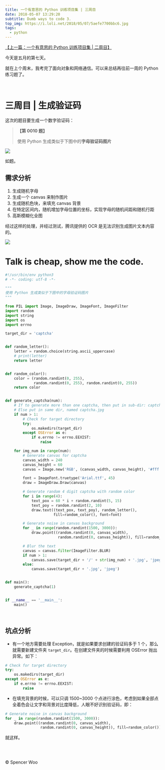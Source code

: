 ```yaml
---
title: 一个有意思的 Python 训练项目集 | 三周目
date: 2018-05-07 13:29:20
subtitle: Dumb ways to code 3.
top_img: https://i.loli.net/2018/05/07/5aefe7700bbc6.jpg
tags:
  - python
---
```


[【上一篇：一个有意思的 Python 训练项目集 | 二周目】](https://spencerwoo.com/2018/04/28/PythonTwo/)

今天是五月的第七天。

就在上个周末，我考完了面向对象和网络通信。可以来总结再往前一周的 Python 练习题了。

<br>

# 三周目 | 生成验证码

这次的题目要生成一个数字验证码：

> **【第 0010 题】**
>
> 使用 Python 生成类似于下图中的**字母验证码图片**

![](https://i.loli.net/2018/05/07/5aefe95386bec.jpg)

如题。

## 需求分析

1. 生成随机字母
2. 生成一个 canvas 来制作图片
3. 生成随机色块，来填充 canvas 背景
4. 在特定区间内，随机增加字母位置的坐标，实现字母的随机间距和随机行距
5. 高斯模糊化全图

经过这样的处理，并经过测试，腾讯提供的 OCR 是无法识别生成图片文本内容的。

![](https://i.loli.net/2018/05/07/5aefee4fa007a.gif)



# Talk is cheap, show me the code.

```python
#!/usr/bin/env python3
# -*- coding: utf-8 -*-

"""
使用 Python 生成类似于下图中的字母验证码图片
"""

from PIL import Image, ImageDraw, ImageFont, ImageFilter
import random
import string
import os
import errno

target_dir = 'captcha'


def random_letter():
    letter = random.choice(string.ascii_uppercase)
    # print(letter)
    return letter


def random_color():
    color = (random.randint(0, 255),
             random.randint(0, 255), random.randint(0, 255))
    return color


def generate_captcha(num):
    # If to generate more than one captcha, then put in sub-dir: captcha/*.jpg
    # Else put in same dir, named captcha.jpg
    if num > 1:
        # Check for target directory
        try:
            os.makedirs(target_dir)
        except OSError as e:
            if e.errno != errno.EEXIST:
                raise

    for img_num in range(num):
        # Generate canvas for captcha
        canvas_width = 240
        canvas_height = 60
        canvas = Image.new('RGB', (canvas_width, canvas_height), '#fff')

        font = ImageFont.truetype('Arial.ttf', 45)
        draw = ImageDraw.Draw(canvas)

        # Generate random 4 digit captcha with random color
        for i in range(4):
            text_pox = 60 * i + random.randint(5, 15)
            text_poy = random.randint(2, 10)
            draw.text((text_pox, text_poy), random_letter(),
                      fill=random_color(), font=font)

        # Generate noise in canvas background
        for _ in range(random.randint(1500, 3000)):
            draw.point((random.randint(0, canvas_width),
                        random.randint(0, canvas_height)), fill=random_color())

        # Blur the text
        canvas = canvas.filter(ImageFilter.BLUR)
        if num > 1:
            canvas.save(target_dir + '/' + str(img_num) + '.jpg', 'jpeg')
        else:
            canvas.save(target_dir + '.jpg', 'jpeg')


def main():
    generate_captcha(1)


if __name__ == '__main__':
    main()

```

<br>

## 坑点分析

- 有一个地方需要处理 Exception，就是如果要求创建的验证码多于 1 个，那么就需要新建文件夹 `target_dir`。在创建文件夹的时候需要利用 OSError 抛出异常。如下：

```python
# Check for target directory
try:
    os.makedirs(target_dir)
except OSError as e:
    if e.errno != errno.EEXIST:
        raise
```

- 在填充背景的时候，可以只调 1500~3000 个点进行涂色，考虑到如果全部点全着色会让文字和背景对比度降低，人眼不好识别验证码，即：

```python
# Generate noise in canvas background
for _ in range(random.randint(1500, 3000)):
    draw.point((random.randint(0, canvas_width),
                random.randint(0, canvas_height)), fill=random_color())
```

就这样。

<br>

<br>


© Spencer Woo

